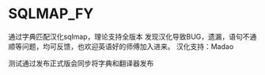 # SQLMAP_FY

通过字典匹配汉化sqlmap，理论支持全版本
发现汉化导致BUG，遗漏，语句不通顺等问题，均可反馈，也欢迎英语好的师傅加入进来。
汉化支持：Madao

测试通过发布正式版会同步将字典和翻译器发布
